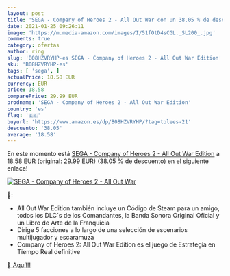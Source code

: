 ```yaml
---
layout: post
title: 'SEGA - Company of Heroes 2 - All Out War con un 38.05 % de descuento'
date: 2021-01-25 09:26:11
image: 'https://m.media-amazon.com/images/I/51fOtD4sCGL._SL200_.jpg'
comments: true
category: ofertas
author: ring
slug: 'B08HZVRYHP-es SEGA - Company of Heroes 2 - All Out War Edition'
sku: 'B08HZVRYHP-es'
tags: [ 'sega', ]
actualPrice: 18.58 EUR
currency: EUR
price: 18.58
comparePrice: 29.99 EUR
prodname: 'SEGA - Company of Heroes 2 - All Out War Edition'
country: 'es'
flag: '🇪🇸'
buyurl: 'https://www.amazon.es/dp/B08HZVRYHP/?tag=tolees-21'
descuento: '38.05'
average: '18.58'
---
```


En este momento está [SEGA - Company of Heroes 2 - All Out War Edition](https://www.amazon.es/dp/B08HZVRYHP/?tag=tolees-21) a 18.58 EUR (original: 29.99 EUR) (38.05 %  de descuento) en el siguiente enlace!

[![SEGA - Company of Heroes 2 - All Out War](https://m.media-amazon.com/images/I/51fOtD4sCGL._SL200_.jpg)](https://www.amazon.es/dp/B08HZVRYHP/?tag=tolees-21)

🔎:

- All Out War Edition también incluye un Código de Steam para un amigo, todos los DLC´s de los Comandantes, la Banda Sonora Original Oficial y un Libro de Arte de la Franquicia
- Dirige 5 facciones a lo largo de una selección de escenarios multijugador y escaramuza
- Company of Heroes 2: All Out War Edition es el juego de Estrategia en Tiempo Real definitive

[🛒 Aquí!!!](https://www.amazon.es/dp/B08HZVRYHP/?tag=tolees-21)
